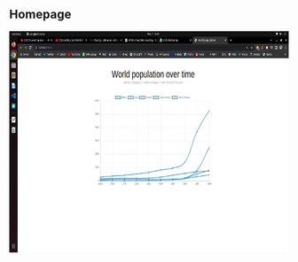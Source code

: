 ## Homepage
<img src="https://raw.githubusercontent.com/DynastyElvis/Data-Visualization/master/images/Screenshot%20from%202023-03-07%2015-48-51.png" width="800px" height="400px">
